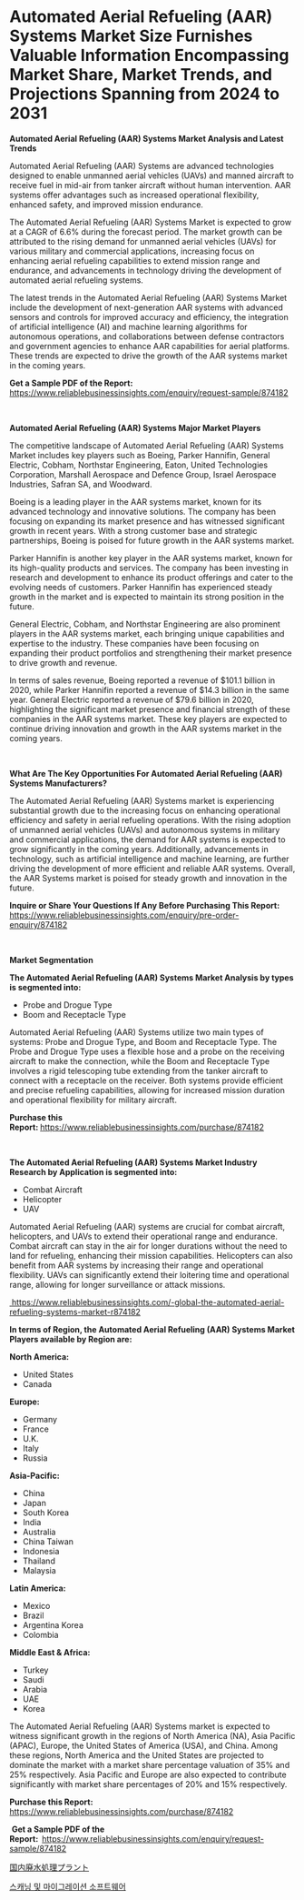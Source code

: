 <p><h1>Automated Aerial Refueling (AAR) Systems Market Size Furnishes Valuable Information Encompassing Market Share, Market Trends, and Projections Spanning from 2024 to 2031</h1></p><p><strong>Automated Aerial Refueling (AAR) Systems Market Analysis and Latest Trends</strong></p>
<p><p>Automated Aerial Refueling (AAR) Systems are advanced technologies designed to enable unmanned aerial vehicles (UAVs) and manned aircraft to receive fuel in mid-air from tanker aircraft without human intervention. AAR systems offer advantages such as increased operational flexibility, enhanced safety, and improved mission endurance.</p><p>The Automated Aerial Refueling (AAR) Systems Market is expected to grow at a CAGR of 6.6% during the forecast period. The market growth can be attributed to the rising demand for unmanned aerial vehicles (UAVs) for various military and commercial applications, increasing focus on enhancing aerial refueling capabilities to extend mission range and endurance, and advancements in technology driving the development of automated aerial refueling systems.</p><p>The latest trends in the Automated Aerial Refueling (AAR) Systems Market include the development of next-generation AAR systems with advanced sensors and controls for improved accuracy and efficiency, the integration of artificial intelligence (AI) and machine learning algorithms for autonomous operations, and collaborations between defense contractors and government agencies to enhance AAR capabilities for aerial platforms. These trends are expected to drive the growth of the AAR systems market in the coming years.</p></p>
<p><strong>Get a Sample PDF of the Report:&nbsp;</strong> <a href="https://www.reliablebusinessinsights.com/enquiry/request-sample/874182">https://www.reliablebusinessinsights.com/enquiry/request-sample/874182</a></p>
<p>&nbsp;</p>
<p><strong>Automated Aerial Refueling (AAR) Systems Major Market Players</strong></p>
<p><p>The competitive landscape of Automated Aerial Refueling (AAR) Systems Market includes key players such as Boeing, Parker Hannifin, General Electric, Cobham, Northstar Engineering, Eaton, United Technologies Corporation, Marshall Aerospace and Defence Group, Israel Aerospace Industries, Safran SA, and Woodward. </p><p>Boeing is a leading player in the AAR systems market, known for its advanced technology and innovative solutions. The company has been focusing on expanding its market presence and has witnessed significant growth in recent years. With a strong customer base and strategic partnerships, Boeing is poised for future growth in the AAR systems market.</p><p>Parker Hannifin is another key player in the AAR systems market, known for its high-quality products and services. The company has been investing in research and development to enhance its product offerings and cater to the evolving needs of customers. Parker Hannifin has experienced steady growth in the market and is expected to maintain its strong position in the future.</p><p>General Electric, Cobham, and Northstar Engineering are also prominent players in the AAR systems market, each bringing unique capabilities and expertise to the industry. These companies have been focusing on expanding their product portfolios and strengthening their market presence to drive growth and revenue.</p><p>In terms of sales revenue, Boeing reported a revenue of $101.1 billion in 2020, while Parker Hannifin reported a revenue of $14.3 billion in the same year. General Electric reported a revenue of $79.6 billion in 2020, highlighting the significant market presence and financial strength of these companies in the AAR systems market. These key players are expected to continue driving innovation and growth in the AAR systems market in the coming years.</p></p>
<p>&nbsp;</p>
<p><strong>What Are The Key Opportunities For Automated Aerial Refueling (AAR) Systems Manufacturers?</strong></p>
<p><p>The Automated Aerial Refueling (AAR) Systems market is experiencing substantial growth due to the increasing focus on enhancing operational efficiency and safety in aerial refueling operations. With the rising adoption of unmanned aerial vehicles (UAVs) and autonomous systems in military and commercial applications, the demand for AAR systems is expected to grow significantly in the coming years. Additionally, advancements in technology, such as artificial intelligence and machine learning, are further driving the development of more efficient and reliable AAR systems. Overall, the AAR Systems market is poised for steady growth and innovation in the future.</p></p>
<p><strong>Inquire or Share Your Questions If Any Before Purchasing This Report:</strong> <a href="https://www.reliablebusinessinsights.com/enquiry/pre-order-enquiry/874182">https://www.reliablebusinessinsights.com/enquiry/pre-order-enquiry/874182</a></p>
<p>&nbsp;</p>
<p><strong>Market Segmentation</strong></p>
<p><strong>The Automated Aerial Refueling (AAR) Systems Market Analysis by types is segmented into:</strong></p>
<p><ul><li>Probe and Drogue Type</li><li>Boom and Receptacle Type</li></ul></p>
<p><p>Automated Aerial Refueling (AAR) Systems utilize two main types of systems: Probe and Drogue Type, and Boom and Receptacle Type. The Probe and Drogue Type uses a flexible hose and a probe on the receiving aircraft to make the connection, while the Boom and Receptacle Type involves a rigid telescoping tube extending from the tanker aircraft to connect with a receptacle on the receiver. Both systems provide efficient and precise refueling capabilities, allowing for increased mission duration and operational flexibility for military aircraft.</p></p>
<p><strong>Purchase this Report:&nbsp;</strong><a href="https://www.reliablebusinessinsights.com/purchase/874182">https://www.reliablebusinessinsights.com/purchase/874182</a></p>
<p>&nbsp;</p>
<p><strong>The Automated Aerial Refueling (AAR) Systems Market Industry Research by Application is segmented into:</strong></p>
<p><ul><li>Combat Aircraft</li><li>Helicopter</li><li>UAV</li></ul></p>
<p><p>Automated Aerial Refueling (AAR) systems are crucial for combat aircraft, helicopters, and UAVs to extend their operational range and endurance. Combat aircraft can stay in the air for longer durations without the need to land for refueling, enhancing their mission capabilities. Helicopters can also benefit from AAR systems by increasing their range and operational flexibility. UAVs can significantly extend their loitering time and operational range, allowing for longer surveillance or attack missions.</p></p>
<p><a href="https://www.reliablebusinessinsights.com/-global-the-automated-aerial-refueling-systems-market-r874182">&nbsp;https://www.reliablebusinessinsights.com/-global-the-automated-aerial-refueling-systems-market-r874182</a></p>
<p><strong>In terms of Region, the Automated Aerial Refueling (AAR) Systems Market Players available by Region are:</strong></p>
<p>
    <p> <strong> North America: </strong>
        <ul>
            <li>United States</li>
            <li>Canada</li>
        </ul>
        </p> 
    <p> <strong> Europe: </strong>
        <ul>
            <li>Germany</li>
            <li>France</li>
            <li>U.K.</li>
            <li>Italy</li>
            <li>Russia</li>
        </ul>
        </p> 
    <p> <strong> Asia-Pacific: </strong>
        <ul>
            <li>China</li>
            <li>Japan</li>
            <li>South Korea</li>
            <li>India</li>
            <li>Australia</li>
            <li>China Taiwan</li>
            <li>Indonesia</li>
            <li>Thailand</li>
            <li>Malaysia</li>
        </ul>
        </p> 
    <p> <strong> Latin America: </strong>
        <ul>
            <li>Mexico</li>
            <li>Brazil</li>
            <li>Argentina Korea</li>
            <li>Colombia</li>
        </ul>
        </p> 
    <p> <strong> Middle East & Africa: </strong>
        <ul>
            <li>Turkey</li>
            <li>Saudi</li>
            <li>Arabia</li>
            <li>UAE</li>
            <li>Korea</li>
        </ul>
    </p>
    </p>
<p><p>The Automated Aerial Refueling (AAR) Systems market is expected to witness significant growth in the regions of North America (NA), Asia Pacific (APAC), Europe, the United States of America (USA), and China. Among these regions, North America and the United States are projected to dominate the market with a market share percentage valuation of 35% and 25% respectively. Asia Pacific and Europe are also expected to contribute significantly with market share percentages of 20% and 15% respectively.</p></p>
<p><strong>Purchase this Report: </strong><a href="https://www.reliablebusinessinsights.com/purchase/874182">https://www.reliablebusinessinsights.com/purchase/874182</a></p>
<p>&nbsp;<strong>Get a Sample PDF of the Report:&nbsp;&nbsp;</strong><a href="https://www.reliablebusinessinsights.com/enquiry/request-sample/874182">https://www.reliablebusinessinsights.com/enquiry/request-sample/874182</a></p>
<p><strong></strong></p>
<p><p><a href="https://medium.com/@karinaokon69/%E5%9B%BD%E5%86%85%E6%B1%9A%E6%B0%B4%E5%87%A6%E7%90%86%E3%83%97%E3%83%A9%E3%83%B3%E3%83%88%E5%B8%82%E5%A0%B4%E3%83%AC%E3%83%9D%E3%83%BC%E3%83%88%E3%81%AF-%E3%81%93%E3%81%AE%E5%B8%82%E5%A0%B4%E3%81%AE%E6%9C%80%E6%96%B0%E3%83%88%E3%83%AC%E3%83%B3%E3%83%89%E3%81%8A%E3%82%88%E3%81%B3%E6%88%90%E9%95%B7%E6%A9%9F%E4%BC%9A%E3%82%92%E6%98%8E%E3%82%89%E3%81%8B%E3%81%AB%E3%81%97%E3%81%A6%E3%81%84%E3%81%BE%E3%81%99-17b0c8f70b9f">国内廃水処理プラント</a></p><p><a href="https://medium.com/@lilmama456456/%EB%B6%84%EC%84%9D-%EC%8A%A4%EC%BA%90%EB%8B%9D-%EB%B0%8F-%EC%9D%B4%EA%B6%8C-%EC%9D%B4%EC%A0%84-%EC%86%8C%ED%94%84%ED%8A%B8%EC%9B%A8%EC%96%B4-%EC%8B%9C%EC%9E%A5-%EA%B8%80%EB%A1%9C%EB%B2%8C-%EC%82%B0%EC%97%85-%EC%A0%84%EB%A7%9D-%EB%B0%8F-%EC%98%88%EC%B8%A1-2024%EB%85%84%EB%B6%80%ED%84%B0-2031%EB%85%84-d05c450a3ebd">스캐닝 및 마이그레이션 소프트웨어</a></p></p>